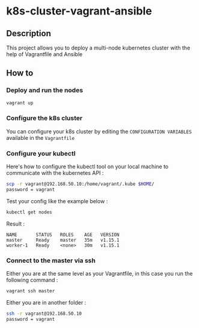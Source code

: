 # k8s-cluster-vagrant-ansible

## Description

This project allows you to deploy a multi-node kubernetes cluster with the help of Vagrantfile and Ansible

## How to

### Deploy and run the nodes

```sh
vagrant up
```

### Configure the k8s cluster

You can configure your k8s cluster by editing the `CONFIGURATION VARIABLES` available in the `Vagrantfile`

### Configure your kubectl

Here's how to configure the kubectl tool on your local machine to communicate with the kubernetes API :

```sh
scp -r vagrant@192.168.50.10:/home/vagrant/.kube $HOME/
password = vagrant
```

Test your config like the example below :

```sh
kubectl get nodes
```

Result : 

```
NAME       STATUS   ROLES    AGE   VERSION
master     Ready    master   35m   v1.15.1
worker-1   Ready    <none>   30m   v1.15.1
```

### Connect to the master via ssh

Either you are at the same level as your Vagrantfile, in this case you run the following command :

```sh
vagrant ssh master
```

Either you are in another folder :

```sh
ssh -r vagrant@192.168.50.10
password = vagrant
```
